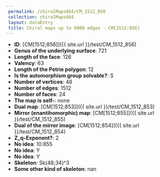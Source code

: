```yaml
--- 
 permalink: /chiralMaps6kE/CM_1512_856 
 collection: chiralMaps6kE
 layout: dataEntry
 title: Chiral maps up to 6000 edges - CM[1512;856]
---
```


- **ID**: [CM[1512;856]]({{ site.url }}/test/CM_1512_856)
- **Genus of the underlying surface**: 721
- **Length of the face**: 126
- **Valency**: 63
- **Length of the Petrie polygon**: 12
- **Is the automorphism group solvable?**: S
- **Number of vertices**: 48
- **Number of edges**: 1512
- **Number of faces**: 24
- **The map is self-**: none
- **Dual map**: [CM[1512;853]]({{ site.url }}/test/CM_1512_853)
- **Mirror (enantihomorphic) map**: [CM[1512;855]]({{ site.url }}/test/CM_1512_855)
- **Dual of the mirror image**: [CM[1512;854]]({{ site.url }}/test/CM_1512_854)
- **Z_q-Exponent?**: 2
- **No idea**:  10:855
- **No idea**: Y
- **No idea**: Y
- **Skeleton**: Sk(48;34)^3
- **Some other kind of skeleton**: nan
